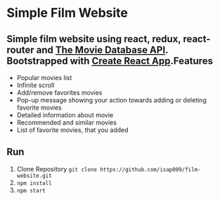 Simple Film Website
===================

Simple film website using **react**, **redux**, **react-router** and **[The Movie Database API](https://developers.themoviedb.org/3/)**.  Bootstrapped with [Create React App](https://github.com/facebookincubator/create-react-app).Features
-------------
- Popular movies list
- Infinite scroll
- Add/remove favorites movies
- Pop-up message showing your action towards adding or deleting favorite movies
- Detailed information about movie
- Recommended and similar movies
- List of favorite movies, that you added

Run
-------------

 1. Clone Repository `git clone https://github.com/isap009/film-website.git`
 2. `npm install`
 3. `npm start`
